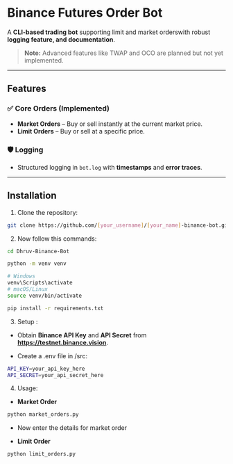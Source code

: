 # Binance Futures Order Bot

A **CLI-based trading bot** supporting limit and market orderswith robust **logging feature, and documentation**.  

> **Note:** Advanced features like TWAP and OCO are planned but not yet implemented.

---

## Features

### ✅ Core Orders (Implemented)
- **Market Orders** – Buy or sell instantly at the current market price.  
- **Limit Orders** – Buy or sell at a specific price.  


### 🛡 Logging
- Structured logging in `bot.log` with **timestamps** and **error traces**.  

---

## Installation

1. Clone the repository:

```bash
git clone https://github.com/[your_username]/[your_name]-binance-bot.git
```

2. Now follow this commands:

```bash
cd Dhruv-Binance-Bot

python -m venv venv

# Windows
venv\Scripts\activate
# macOS/Linux
source venv/bin/activate

pip install -r requirements.txt
```

3. Setup : 
- Obtain **Binance API Key** and **API Secret** from **https://testnet.binance.vision**.

- Create a .env file in /src:

```bash
API_KEY=your_api_key_here
API_SECRET=your_api_secret_here
```

4. Usage: 
- **Market Order**

```bash
python market_orders.py
```
- Now enter the details for market order

- **Limit Order**

```bash
python limit_orders.py
```
 
 

